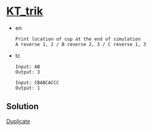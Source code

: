 # [KT_trik](https://open.kattis.com/problems/trik)

* en

  ```en
  Print location of cup at the end of simulation
  A reverse 1, 2 / B reverse 2, 3 / C reverse 1, 3
  ```

* tc

  ```tc
  Input: AB
  Output: 3

  Input: CBABCACCC
  Output: 1
  ```

## Solution

[Duplicate](./BJ_3028.md)
